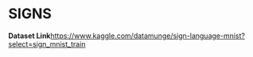 # SIGNS
**Dataset Link**https://www.kaggle.com/datamunge/sign-language-mnist?select=sign_mnist_train
